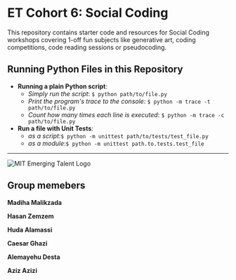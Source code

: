 # ET Cohort 6: Social Coding

This repository contains starter code and resources for Social Coding workshops covering 1-off fun subjects like generative art, coding competitions, code reading sessions or pseudocoding.

## Running Python Files in this Repository

- **Running a plain Python script**:
  - _Simply run the script_: `$ python path/to/file.py`
  - _Print the program's trace to the console_:
    `$ python -m trace -t path/to/file.py`
  - _Count how many times each line is executed_:
    `$ python -m trace -c path/to/file.py`
- **Run a file with Unit Tests**:
  - _as a script_:`$ python -m unittest path/to/tests/test_file.py`
  - _as a module_:`$ python -m unittest path.to.tests.test_file`

---

![MIT Emerging Talent Logo](./.assets/emerging_talent_logo.png)

## Group memebers

**Madiha Malikzada**

**Hasan Zemzem**

**Huda Alamassi**

**Caesar Ghazi**

**Alemayehu Desta**

**Aziz Azizi**
